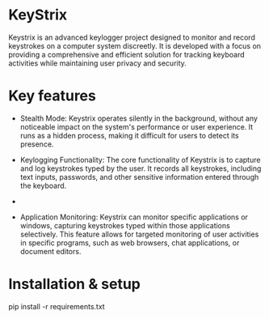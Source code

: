 # KeyStrix
Keystrix is an advanced keylogger project designed to monitor and record keystrokes on a computer system discreetly. It is developed with a focus on providing a comprehensive and efficient solution for tracking keyboard activities while maintaining user privacy and security.


# Key features
*  Stealth Mode: Keystrix operates silently in the background, without any noticeable impact on the system's performance or user experience. It runs as a hidden process, making it difficult for users to detect its presence.

*  Keylogging Functionality: The core functionality of Keystrix is to capture and log keystrokes typed by the user. It records all keystrokes, including text inputs, passwords, and other sensitive information entered through the keyboard.
*  
*  Application Monitoring: Keystrix can monitor specific applications or windows, capturing keystrokes typed within those applications selectively. This feature allows for targeted monitoring of user activities in specific programs, such as web 
   browsers, chat applications, or document editors.


# Installation & setup
pip install -r requirements.txt
